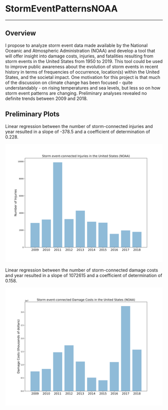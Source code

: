 # StormEventPatternsNOAA
---
## Overview

I propose to analyze storm event data made available by the National Oceanic and Atmospheric Administration (NOAA) and develop a tool that will offer insight into damage costs, injuries, and fatalities resulting from storm events in the United States from 1950 to 2019. This tool could be used to improve public awareness about the evolution of storm events in recent history in terms of frequencies of occurrence, location(s) within the United States, and the societal impact. One motivation for this project is that much of the discussion on climate change has been focused - quite understandably - on rising temperatures and sea levels, but less so on how storm event patterns are changing. Preliminary analyses revealed no definite trends between 2009 and 2018.

## Preliminary Plots

Linear regression between the number of storm-connected injuries and year resulted in a slope of -378.5 and a coefficient of determination of 0.228.

![storm_event_connected_injuries.jpeg](storm_event_connected_injuries.jpeg)

Linear regression between the number of storm-connected damage costs and year resulted in a slope of 1072615 and a coefficient of determination of 0.158.

![storm_event_connected_damage_costs.jpeg](storm_event_connected_damage_costs.jpeg)
